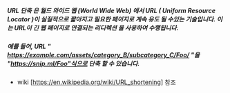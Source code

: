 ##### URL 단축 은 월드 와이드 웹 (World Wide Web) 에서 URL ( Uniform Resource Locator )이 실질적으로 짧아지고 필요한 페이지로 계속 유도 될 수있는 기술입니다. 이는 URL이 긴 웹 페이지로 연결되는 리디렉션 을 사용하여 수행됩니다. 

##### 예를 들어, URL " https://example.com/assets/category_B/subcategory_C/Foo/ "을 "https://snip.ml/Foo"식으로 단축 할 수 있습니다.

* wiki [https://en.wikipedia.org/wiki/URL_shortening] 참조 
